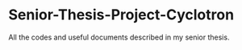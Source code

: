 # Senior-Thesis-Project-Cyclotron
All the codes and useful documents described in my senior thesis.
